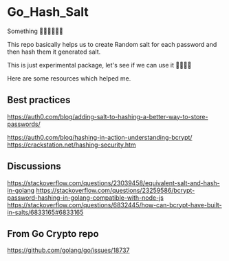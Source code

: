 # Go_Hash_Salt
Something 🤷‍♀️🤷‍♀️🤷‍♀️

This repo basically helps us to create Random salt for each password and then hash them it generated salt.

This is just experimental package, let's see if we can use it 🤞🏼🤞🏼

Here are some resources which helped me.

## Best practices
https://auth0.com/blog/adding-salt-to-hashing-a-better-way-to-store-passwords/

https://auth0.com/blog/hashing-in-action-understanding-bcrypt/
https://crackstation.net/hashing-security.htm

## Discussions
https://stackoverflow.com/questions/23039458/equivalent-salt-and-hash-in-golang
 https://stackoverflow.com/questions/23259586/bcrypt-password-hashing-in-golang-compatible-with-node-js
 https://stackoverflow.com/questions/6832445/how-can-bcrypt-have-built-in-salts/6833165#6833165

## From Go Crypto repo
 https://github.com/golang/go/issues/18737
